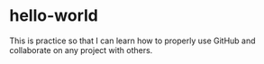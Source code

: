 # hello-world
This is practice so that I can learn how to properly use GitHub and collaborate on any project with others.
